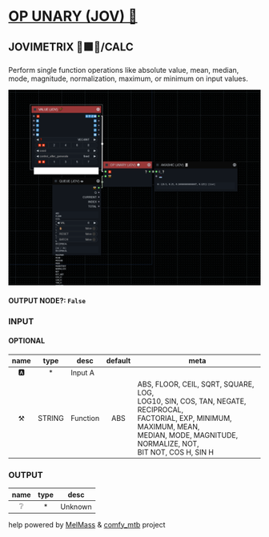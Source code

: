 # [OP UNARY (JOV) 🎲](https://raw.githubusercontent.com/Amorano/Jovimetrix-examples/master/node/OP%20UNARY/OP%20UNARY.md)

## JOVIMETRIX 🔺🟩🔵/CALC

Perform single function operations like absolute value, mean, median, mode, magnitude, normalization, maximum, or minimum on input values.

![OP UNARY](https://raw.githubusercontent.com/Amorano/Jovimetrix-examples/master/node/OP%20UNARY/OP%20UNARY.png)

#### OUTPUT NODE?: `False`

### INPUT

#### OPTIONAL

name | type | desc | default | meta
:---:|:---:|---|:---:|---
🅰️  |  *  | Input A |  | 
⚒️  |  STRING  | Function | ABS | ABS, FLOOR, CEIL, SQRT, SQUARE, LOG,<br>LOG10, SIN, COS, TAN, NEGATE, RECIPROCAL,<br>FACTORIAL, EXP, MINIMUM, MAXIMUM, MEAN,<br>MEDIAN, MODE, MAGNITUDE, NORMALIZE, NOT,<br>BIT NOT, COS H, SIN H

### OUTPUT

name | type | desc
:---:|:---:|---
❔  |  *  | Unknown 

help powered by [MelMass](https://github.com/melMass) & [comfy_mtb](https://github.com/melMass/comfy_mtb) project